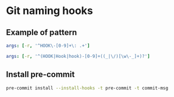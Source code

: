 # Git naming hooks

## Example of pattern 

```yaml
args: [-r, '^HOOK\-[0-9]+\: .+']
```
```yaml
args: [-r, '^(HOOK|Hook|hook)-[0-9]+((_|\/)[\w\-_]+)?']
```

## Install pre-commit
```bash
pre-commit install --install-hooks -t pre-commit -t commit-msg
```